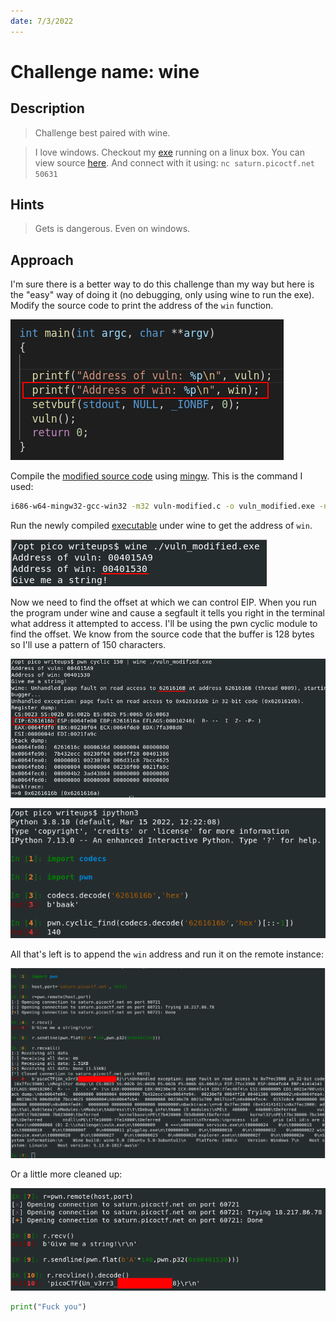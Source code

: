 ```yaml
---
date: 7/3/2022
--- 
```


# Challenge name: wine

## Description

> Challenge best paired with wine.

> I love windows. 
> Checkout my [exe](./vuln.exe) running on a linux box. 
> You can view source [here](./vuln.c). 
> And connect with it using: `nc saturn.picoctf.net 50631`

## Hints

> Gets is dangerous. Even on windows.

## Approach

I'm sure there is a better way to do this challenge than my way but here is the "easy" way of doing it (no debugging, only using wine to run the exe).
Modify the source code to print the address of the `win` function.

![](./images/vuln_source_modified.png)

Compile the [modified source code](./vuln-modified.c) using [mingw](https://www.mingw-w64.org/).
This is the command I used:

```sh
i686-w64-mingw32-gcc-win32 -m32 vuln-modified.c -o vuln_modified.exe -no-pie
```

Run the newly compiled [executable](./vuln_modified.exe) under wine to get the address of `win`.

![](./images/win_address.png)

Now we need to find the offset at which we can control EIP.
When you run the program under wine and cause a segfault it tells you right in the terminal what address it attempted to access.
I'll be using the pwn cyclic module to find the offset.
We know from the source code that the buffer is 128 bytes so I'll use a pattern of 150 characters.

![](./images/wine_segfault.png)


![](./images/pwn_cyclic_offset.png)

All that's left is to append the `win` address and run it on the remote instance:

![](./images/flag.png)

Or a little more cleaned up:

![](./images/flag_cleaned.png)


```py
print("Fuck you")
```